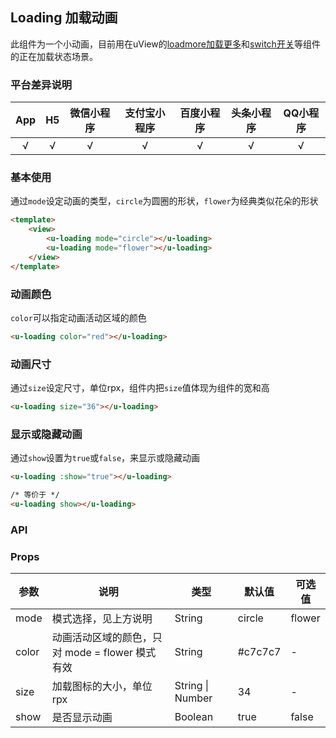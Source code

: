 ## Loading 加载动画

此组件为一个小动画，目前用在uView的[loadmore加载更多](/components/loadMore.html)和[switch开关](/components/switch.html)等组件的正在加载状态场景。

### 平台差异说明

|App|H5|微信小程序|支付宝小程序|百度小程序|头条小程序|QQ小程序|
|:-:|:-:|:-:|:-:|:-:|:-:|:-:|
|√|√|√|√|√|√|√|

### 基本使用

通过`mode`设定动画的类型，`circle`为圆圈的形状，`flower`为经典类似花朵的形状


```html
<template>
	<view>
		<u-loading mode="circle"></u-loading>
		<u-loading mode="flower"></u-loading>
	</view>
</template>
```

### 动画颜色

`color`可以指定动画活动区域的颜色

```html
<u-loading color="red"></u-loading>
```

### 动画尺寸

通过`size`设定尺寸，单位rpx，组件内把`size`值体现为组件的宽和高

```html
<u-loading size="36"></u-loading>
```

### 显示或隐藏动画

通过`show`设置为`true`或`false`，来显示或隐藏动画

```html
<u-loading :show="true"></u-loading>

/* 等价于 */
<u-loading show></u-loading>
```


### API

### Props

| 参数          | 说明            | 类型            | 默认值             |  可选值   |
|-------------  |---------------- |---------------|------------------ |-------- |
| mode | 模式选择，见上方说明  | String | circle | flower |
| color | 动画活动区域的颜色，只对 mode = flower 模式有效  | String	 | #c7c7c7 | - |
| size |加载图标的大小，单位rpx | String \| Number  | 34 | - |
| show | 是否显示动画 | Boolean  | true | false |


